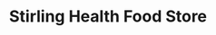 ---
title: "Stirling Health Food Store"
url: /stirling/stirling-health-food-store/
shop: health food
---